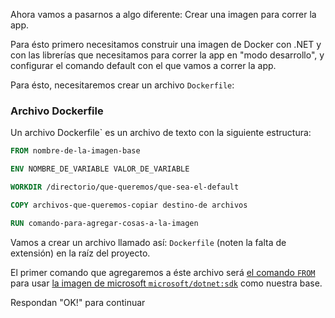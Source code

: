 Ahora vamos a pasarnos a algo diferente: Crear una imagen para correr la app.

Para ésto primero necesitamos construir una imagen de Docker con .NET y con las
librerías que necesitamos para correr la app en "modo desarrollo", y configurar
el comando default con el que vamos a correr la app.

Para ésto, necesitaremos crear un archivo `Dockerfile`:

### Archivo Dockerfile

Un archivo Dockerfile` es un archivo de texto con la siguiente estructura:

```Dockerfile
FROM nombre-de-la-imagen-base

ENV NOMBRE_DE_VARIABLE VALOR_DE_VARIABLE

WORKDIR /directorio/que-queremos/que-sea-el-default

COPY archivos-que-queremos-copiar destino-de archivos

RUN comando-para-agregar-cosas-a-la-imagen
```

Vamos a crear un archivo llamado así: `Dockerfile` (noten la falta de extensión)
en la raíz del proyecto.

El primer comando que agregaremos a éste archivo será [el comando `FROM`](https://docs.docker.com/engine/reference/builder/#from) para usar [la imagen de microsoft `microsoft/dotnet:sdk`](https://hub.docker.com/_/microsoft-dotnet-core) como nuestra base.

Respondan "OK!" para continuar
